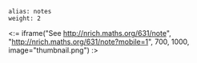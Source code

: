 ````
alias: notes
weight: 2
````

<:= iframe("See http://nrich.maths.org/631/note", "http://nrich.maths.org/631/note?mobile=1", 700, 1000, image="thumbnail.png") :>